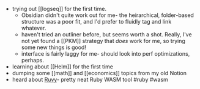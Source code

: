 - trying out [[logseq]] for the first time.
	- Obsidian didn't quite work out for me- the heirarchical, folder-based structure was a poor fit, and I'd prefer to fluidly tag and link whatever.
	- haven't tried an outliner before, but seems worth a shot. Really, I've not yet found a [[PKM]] strategy that _does_ work for me, so trying some new things is good!
	- interface is fairly laggy for me- should look into perf optimizations, perhaps.
- learning about [[Helm]] for the first time
- dumping some [[math]] and [[economics]] topics from my old Notion
- heard about [Ruvy](https://shopify.engineering/introducing-ruvy)- pretty neat Ruby WASM tool #ruby #wasm